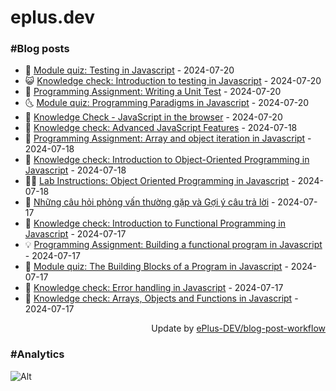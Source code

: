 # eplus.dev

### #Blog posts

<!-- BLOG-POST-LIST:START -->
 - 🧰 [Module quiz: Testing in Javascript](https://eplus.dev/module-quiz-testing-in-javascript) - 2024-07-20
 - 😺 [Knowledge check: Introduction to testing in Javascript](https://eplus.dev/knowledge-check-introduction-to-testing-in-javascript) - 2024-07-20
 - 🗽 [Programming Assignment: Writing a Unit Test](https://eplus.dev/programming-assignment-writing-a-unit-test) - 2024-07-20
 - 🌜 [Module quiz: Programming Paradigms in Javascript](https://eplus.dev/module-quiz-programming-paradigms-in-javascript) - 2024-07-20
 - 📝 [Knowledge Check - JavaScript in the browser](https://eplus.dev/knowledge-check-javascript-in-the-browser) - 2024-07-20
 - 🚀 [Knowledge check: Advanced JavaScript Features](https://eplus.dev/knowledge-check-advanced-javascript-features) - 2024-07-18
 - 💼 [Programming Assignment: Array and object iteration in Javascript](https://eplus.dev/programming-assignment-array-and-object-iteration-in-javascript) - 2024-07-18
 - 🦣 [Knowledge check: Introduction to Object-Oriented Programming in Javascript](https://eplus.dev/knowledge-check-introduction-to-object-oriented-programming-in-javascript) - 2024-07-18
 - 👨‍🏫 [Lab Instructions: Object Oriented Programming in Javascript](https://eplus.dev/lab-instructions-object-oriented-programming-in-javascript) - 2024-07-18
 - 🔭 [Những câu hỏi phỏng vấn thường gặp và Gợi ý câu trả lời](https://eplus.dev/nhung-cau-hoi-phong-van-thuong-gap-va-goi-y-cau-tra-loi) - 2024-07-17
 - 🤡 [Knowledge check: Introduction to Functional Programming in Javascript](https://eplus.dev/knowledge-check-introduction-to-functional-programming-in-javascript) - 2024-07-17
 - 💡 [Programming Assignment: Building a functional program in Javascript](https://eplus.dev/programming-assignment-building-a-functional-program-in-javascript) - 2024-07-17
 - 🦣 [Module quiz: The Building Blocks of a Program in Javascript](https://eplus.dev/module-quiz-the-building-blocks-of-a-program-in-javascript) - 2024-07-17
 - 💪 [Knowledge check: Error handling in Javascript](https://eplus.dev/knowledge-check-error-handling-in-javascript) - 2024-07-17
 - 🤡 [Knowledge check: Arrays, Objects and Functions in Javascript](https://eplus.dev/knowledge-check-arrays-objects-and-functions-in-javascript) - 2024-07-17<!-- BLOG-POST-LIST:END -->

<div align="right">
  Update by <a target="_blank"
    href="https://github.com/ePlus-DEV/blog-post-workflow">ePlus-DEV/blog-post-workflow</a>
</div>

### #Analytics
![Alt](https://repobeats.axiom.co/api/embed/9990f7cddfbad8d834990b10ccad05f81ac1096f.svg "Repobeats analytics image")
